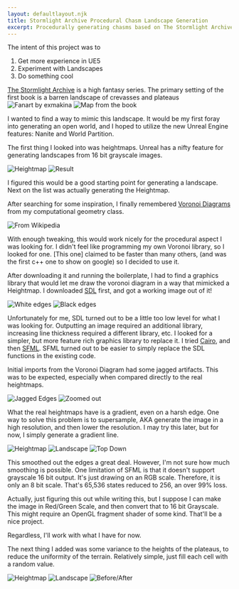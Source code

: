 ```yaml
---
layout: defaultlayout.njk
title: Stormlight Archive Procedural Chasm Landscape Generation
excerpt: Procedurally generating chasms based on The Stormlight Archive
---
```

<!---
<iframe width="560" height="315" src="https://www.youtube.com/embed/BIJmYiCgFao" frameborder="0" allow="accelerometer; autoplay; clipboard-write; encrypted-media; gyroscope; picture-in-picture" allowfullscreen></iframe>
-->

The intent of this project was to 
1. Get more experience in UE5
2. Experiment with Landscapes 
3. Do something cool

[The Stormlight Archive](https://www.brandonsanderson.com/the-stormlight-archive-series/) is a high fantasy series.  The primary setting of the first book is a barren landscape of crevasses and plateaus 
![Fanart by exmakina](https://static.wikia.nocookie.net/stormlightarchive/images/c/c8/Plains_exm.png/revision/latest?cb=20140807041616)
![Map from the book](https://static.wikia.nocookie.net/stormlightarchive/images/2/2a/Shattered_Plains.jpg/revision/latest/scale-to-width-down/1000?cb=20121114150205)


I wanted to find a way to mimic this landscape.  It would be my first foray into generating an open world, and I hoped to utilize the new Unreal Engine features: Nanite and World Partition.


The first thing I looked into was heightmaps.  Unreal has a nifty feature for generating landscapes from 16 bit grayscale images.

![Heightmap](https://i.imgur.com/63PlB1F.jpeg)
![Result](https://i.imgur.com/pQzuDoV.png)

I figured this would be a good starting point for generating a landscape.  Next on the list was actually generating the Heightmap.

After searching for some inspiration, I finally remembered [Voronoi Diagrams](https://www.wikiwand.com/en/Voronoi_diagram) from my computational geometry class.

![From Wikipedia](https://www.wikiwand.com/en/File:Euclidean_Voronoi_diagram.svg)

With enough tweaking, this would work nicely for the procedural aspect I was looking for.  I didn't feel like programming my own Voronoi library, so I looked for one.  [This one] claimed to be faster than many others, (and was the first c++ one to show on google) so I decided to use it.  

After downloading it and running the boilerplate, I had to find a graphics library that would let me draw the voronoi diagram in a way that mimicked a Heightmap.  I downloaded [SDL](https://www.libsdl.org/) first, and got a working image out of it!

![White edges](https://i.imgur.com/aily2Bq.png)
![Black edges](https://i.imgur.com/RIsWnQq.png)

Unfortunately for me, SDL turned out to be a little too low level for what I was looking for.  Outputting an image required an additional library, increasing line thickness required a different library, etc.  I looked for a simpler, but more feature rich graphics library to replace it.  I tried [Cairo](https://www.cairographics.org/), and then [SFML](https://www.sfml-dev.org/).  SFML turned out to be easier to simply replace the SDL functions in the existing code.  

Initial imports from the Voronoi Diagram had some jagged artifacts.  This was to be expected, especially when compared directly to the real heightmaps.

![Jagged Edges](https://i.imgur.com/pT7etas.png)
![Zoomed out](https://i.imgur.com/EkHdulL.png)

What the real heightmaps have is a gradient, even on a harsh edge.  One way to solve this problem is to supersample, AKA generate the image in a high resolution, and then lower the resolution.  I may try this later, but for now, I simply generate a gradient line.

![Heightmap](https://i.imgur.com/j8IfWfc.png)
![Landscape](https://i.imgur.com/el6N5Yk.jpeg)
![Top Down](https://i.imgur.com/6QyEkZ9.jpeg)

This smoothed out the edges a great deal.  However, I'm not sure how much smoothing is possible.  One limitation of SFML is that it doesn't support grayscale 16 bit output.  It's just drawing on an RGB scale.  Therefore, it is only an 8 bit scale.  That's 65,536 states reduced to 256, an over 99% loss.  

Actually, just figuring this out while writing this, but I suppose I can make the image in Red/Green Scale, and then convert that to 16 bit Grayscale.  This might require an OpenGL fragment shader of some kind.  That'll be a nice project.  

Regardless, I'll work with what I have for now.  

The next thing I added was some variance to the heights of the plateaus, to reduce the uniformity of the terrain.  Relatively simple, just fill each cell with a random value.

![Heightmap](https://i.imgur.com/Uh2GaSL.png)
![Landscape](https://i.imgur.com/ekZg8sH.png)
![Before/After](https://i.imgur.com/fzlSYxX.png)